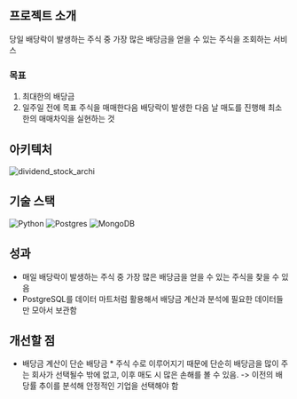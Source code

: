 ## 프로젝트 소개
당일 배당락이 발생하는 주식 중 가장 많은 배당금을 얻을 수 있는 주식을 조회하는 서비스

### 목표
1. 최대한의 배당금
2. 일주일 전에 목표 주식을 매매한다음 배당락이 발생한 다음 날 매도를 진행해 최소한의 매매차익을 실현하는 것

## 아키텍처
![dividend_stock_archi](https://github.com/TetorCo/dividend_stock/assets/76984534/d5205c4e-a5b6-413e-8ed2-56eefc1cf107)

## 기술 스택
![Python](https://img.shields.io/badge/python-3670A0?style=for-the-badge&logo=python&logoColor=ffdd54)
![Postgres](https://img.shields.io/badge/postgres-%23316192.svg?style=for-the-badge&logo=postgresql&logoColor=white)
![MongoDB](https://img.shields.io/badge/MongoDB-%234ea94b.svg?style=for-the-badge&logo=mongodb&logoColor=white)


## 성과
- 매일 배당락이 발생하는 주식 중 가장 많은 배당금을 얻을 수 있는 주식을 찾을 수 있음
- PostgreSQL를 데이터 마트처럼 활용해서 배당금 계산과 분석에 필요한 데이터들만 모아서 보관함

## 개선할 점
- 배당금 계산이 단순 배당금 * 주식 수로 이루어지기 때문에 단순히 배당금을 많이 주는 회사가 선택될수 밖에 없고, 이후 매도 시 많은 손해를 볼 수 있음. -> 이전의 배당률 추이를 분석해 안정적인 기업을 선택해야 함